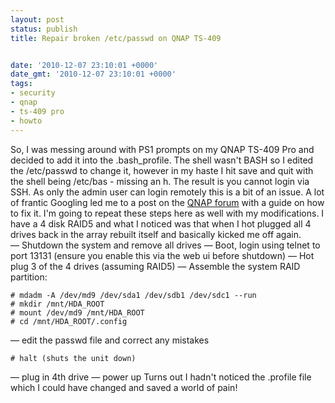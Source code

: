 ```yaml
---
layout: post
status: publish
title: Repair broken /etc/passwd on QNAP TS-409


date: '2010-12-07 23:10:01 +0000'
date_gmt: '2010-12-07 23:10:01 +0000'
tags:
- security
- qnap
- ts-409 pro
- howto
---
```

So, I was messing around with PS1 prompts on my QNAP TS-409 Pro and decided to add it into the .bash_profile. The shell wasn't BASH so I edited the /etc/passwd to change it, however in my haste I hit save and quit with the shell being /etc/bas - missing an h.
The result is you cannot login via SSH. As only the admin user can login remotely this is a bit of an issue.
A lot of frantic Googling led me to a post on the <a href="http://forum.qnap.com/viewtopic.php?f=35&amp;t=5838">QNAP forum</a> with a guide on how to fix it. I'm going to repeat these steps here as well with my modifications. I have a 4 disk RAID5 and what I noticed was that when I hot plugged all 4 drives back in the array rebuilt itself and basically kicked me off again.
&mdash;&nbsp;Shutdown the system and remove all drives
&mdash;&nbsp;Boot, login using telnet to port 13131 (ensure you enable this via the web ui before shutdown)
&mdash;&nbsp;Hot plug 3 of the 4 drives (assuming RAID5)
&mdash;&nbsp;Assemble the system RAID partition:
```
# mdadm -A /dev/md9 /dev/sda1 /dev/sdb1 /dev/sdc1 --run
# mkdir /mnt/HDA_ROOT
# mount /dev/md9 /mnt/HDA_ROOT
# cd /mnt/HDA_ROOT/.config
```
&mdash;&nbsp;edit the passwd file and correct any mistakes
```
# halt (shuts the unit down)
```
&mdash;&nbsp;plug in 4th drive
&mdash;&nbsp;power up
Turns out I hadn't noticed the .profile file which I could have changed and saved a world of pain!
